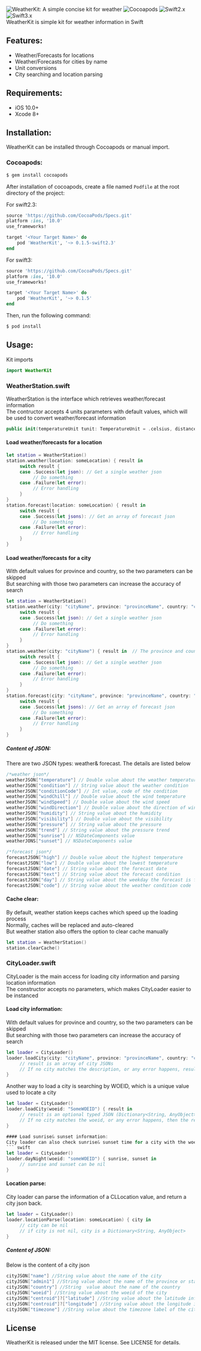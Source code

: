 ![WeatherKit: A simple concise kit for weather](https://cloud.githubusercontent.com/assets/13768613/18399821/5bfcc264-76a9-11e6-8dd1-f83e7ea3c34b.png)
![Cocoapods](https://img.shields.io/badge/cocoapods-1.0.1-green.svg)
![Swift2.x](https://img.shields.io/badge/Swift2.x-support-green.svg)
![Swift3.x](https://img.shields.io/badge/Swift3.x-ongoing-red.svg)
<br>
WeatherKit is simple kit for weather information in Swift
<br>
## Features:
- Weather/Forecasts for locations
- Weather/Forecasts for cities by name
- Unit conversions
- City searching and location parsing

## Requirements:
- iOS 10.0+
- Xcode 8+

## Installation:
WeatherKit can be installed through Cocoapods or manual import. 
### Cocoapods:
```bash
$ gem install cocoapods
```
After installation of cocoapods, create a file named `Podfile` at the root directory of the project:

For swift2.3:
```ruby
source 'https://github.com/CocoaPods/Specs.git'
platform :ios, '10.0'
use_frameworks!

target '<Your Target Name>' do
    pod 'WeatherKit', '~> 0.1.5-swift2.3'
end
```
For swift3:
```ruby
source 'https://github.com/CocoaPods/Specs.git'
platform :ios, '10.0'
use_frameworks!

target '<Your Target Name>' do
    pod 'WeatherKit', '~> 0.1.5'
end
```

Then, run the following command:

```bash
$ pod install
```
## Usage:
Kit imports
``` swift
import WeatherKit
```
### WeatherStation.swift
WeatherStation is the interface which retrieves weather/forecast information<br>
The contructor accepts 4 units parameters with default values, which will be used to convert weather/forecast information<br>

``` swift
public init(temperatureUnit tunit: TemperatureUnit = .celsius, distanceUnit: DistanceUnit = .mi, directionUnit: DirectionUnit = .direction, speedUnit: SpeedUnit = .mph)
```

#### Load weather/forecasts for a location
``` swift
let station = WeatherStation()
station.weather(location: someLocation) { result in 
     switch result {
     case .Success(let json): // Get a single weather json
          // Do something
     case .Failure(let error):
          // Error handling
     }
}
station.forecast(location: someLocation) { result in
     switch result {
     case .Success(let jsons): // Get an array of forecast json
          // Do something
     case .Failure(let error):
          // Error handling
     }
}
```

#### Load weather/forecasts for a city
With default values for province and country, so the two parameters can be skipped<br>
But searching with those two parameters can increase the accuracy of search
``` swift
let station = WeatherStation()
station.weather(city: "cityName", province: "provinceName", country: "countryName") { result in
     switch result {
     case .Success(let json): // Get a single weather json
          // Do something
     case .Failure(let error):
          // Error handling
     }
}
station.weather(city: "cityName") { result in  // The province and country can be skipped
     switch result {
     case .Success(let json): // Get a single weather json
          // Do something
     case .Failure(let error):
          // Error handling
     }
}
station.forecast(city: "cityName", province: "provinceName", country: "countryName") { result in
     switch result {
     case .Success(let jsons): // Get an array of forecast json
          // Do something
     case .Failure(let error):
          // Error handling
     }
}
```

##### Content of JSON:
There are two JSON types: weather& forecast. The details are listed below
``` swift
/*weather json*/
weatherJSON["temperature"] // Double value about the weather temperature
weatherJSON["condition"] // String value about the weather condition
weatherJSON["conditionCode"] // Int value, code of the condition
weatherJSON["windChill"] // Double value about the wind temperature
weatherJSON["windSpeed"] // Double value about the wind speed
weatherJSON["windDirection"] // Double value about the direction of winds
weatherJSON["humidity"] // String value about the humidity
weatherJSON["visibility"] // Double value about the visibility
weatherJSON["pressure"] // String value about the pressure
weatherJSON["trend"] // String value about the pressure trend
weatherJSON["sunrise"] // NSDateComponents value
weatherJONS["sunset"] // NSDateComponents value

/*forecast json*/
forecastJSON["high"] // Double value about the highest temperature
forecastJSON["low"] // Double value about the lowest temperature
forecastJSON["date"] // String value about the forecast date
forecastJSON["text"] // String value about the forecast condition
forecastJSON["day"] // String value about the weekday the forecast is for
forecastJSON["code"] // String value about the weather condition code
```

#### Cache clear:
By default, weather station keeps caches which speed up the loading process<br>
Normally, caches will be replaced and auto-cleared<br>
But weather station also offers the option to clear cache manually<br>
``` swift
let station = WeatherStation()
station.clearCache()
```

### CityLoader.swift
CityLoader is the main access for loading city information and parsing location information<br>
The constructor accepts no parameters, which makes CityLoader easier to be instanced<br>
#### Load city information:
With default values for province and country, so the two parameters can be skipped<br>
But searching with those two parameters can increase the accuracy of search
``` swift
let loader = CityLoader()
loader.loadCity(city: "cityName", province: "provinceName", country: "countryName") { result in
     // result is an array of city JSONs
     // If no city matches the description, or any error happens, result is empty
}
```
Another way to load a city is searching by WOEID, which is a unique value used to locate a city
``` swift
let loader = CityLoader()
loader.loadCity(woeid: "SomeWOEID") { result in 
     // result is an optional typed JSON (Dictionary<String, AnyObject>?)
     // If no city matches the woeid, or any error happens, then the result == nil
}

#### Load sunrise& sunset information:
City loader can also check sunrise& sunset time for a city with the woeid, the result will be given back as a tuple of two optional NSDateComponents <br>
``` swift
let loader = CityLoader()
loader.dayNight(woeid: "someWOEID") { sunrise, sunset in
     // sunrise and sunset can be nil
}
```

#### Location parse:
City loader can parse the information of a CLLocation value, and return a city json back.
``` swift
let loader = CityLoader()
loader.locationParse(location: someLocation) { city in 
     // city can be nil
     // if city is not nil, city is a Dictionary<String, AnyObject>
}
```

##### Content of JSON:
Below is the content of a city json
``` swift
cityJSON["name"] //String value about the name of the city
cityJSON["admin1"] //String value about the name of the province or state
cityJSON["country"] //String  value about the name of the country
cityJSON["woeid"] //String value about the woeid of the city
cityJSON["centroid"]?["latitude"] //String value about the latitude information of the city
cityJSON["centroid"]?["longitude"] //String value about the longitude information of the city
cityJSON["timezone"] //String value about the timezone label of the city
```

## License

WeatherKit is released under the MIT license. See LICENSE for details.

